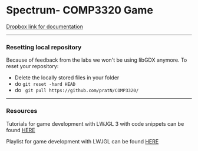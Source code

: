 # Spectrum- COMP3320 Game


[Dropbox link for documentation](https://www.dropbox.com/home/COMP3320)

---
### Resetting local repository

Because of feedback from the labs we won't be using libGDX anymore.
To reset your repository:
+ Delete the locally stored files in your folder
+ do ``` git reset -hard HEAD ```
+ do ``` git pull https://github.com/pratN/COMP3320/```
---
### Resources

Tutorials for game development with LWJGL 3 with code snippets can be found [HERE](https://lwjglgamedev.gitbooks.io/3d-game-development-with-lwjgl/content/)

Playlist for game development with LWJGL can be found [HERE](https://www.youtube.com/watch?v=VS8wlS9hF8E&list=PLRIWtICgwaX0u7Rf9zkZhLoLuZVfUksDP)
